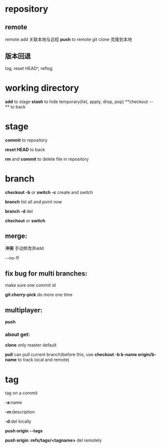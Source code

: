 # repository
## remote
remote add 关联本地与远程
**push** to remote
git clone 克隆到本地
## 版本回退
log, reset HEAD^, reflog
# working directory
**add** to stage
**stash** to hide temporary(list, apply, drop, pop)
**checkout -- ** to back
# stage
**commit** to repository

**reset HEAD** to back

**rm** and **commit** to delete file in repository
# branch
**checkout -b** or **switch -c** create and switch

**branch** list all and point now

**branch -d** del

**chechout** or **switch**

## merge:
**冲突** 手动修改并add

--no-ff

## fix bug for multi branches:

make sure one commit id

**git cherry-pick** do more one time

## multiplayer:
**push**

### about get:

**clone** only master default

**pull** can pull current branch(before this, use **checkout -b b-name origin/b-name** to track local and remote)

# tag
tag on a commit

**-a**:name

**-m**:description

**-d**:del locally

**push origin --tags**

**push origin :refs/tags/\<tagname>** del remotely